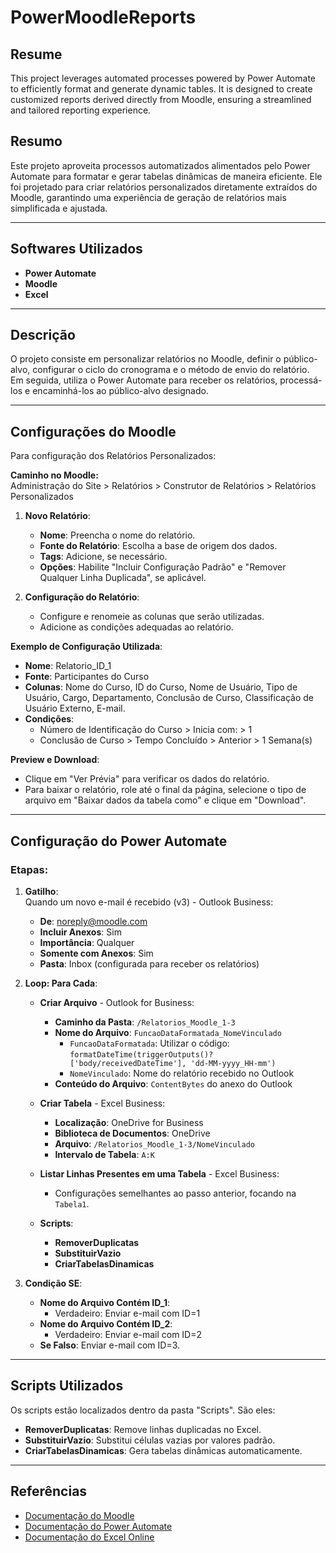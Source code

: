 # PowerMoodleReports

## Resume
This project leverages automated processes powered by Power Automate to efficiently format and generate dynamic tables. It is designed to create customized reports derived directly from Moodle, ensuring a streamlined and tailored reporting experience.

## Resumo
Este projeto aproveita processos automatizados alimentados pelo Power Automate para formatar e gerar tabelas dinâmicas de maneira eficiente. Ele foi projetado para criar relatórios personalizados diretamente extraídos do Moodle, garantindo uma experiência de geração de relatórios mais simplificada e ajustada.

---

## Softwares Utilizados

- **Power Automate**
- **Moodle**
- **Excel**

---

## Descrição

O projeto consiste em personalizar relatórios no Moodle, definir o público-alvo, configurar o ciclo do cronograma e o método de envio do relatório.  
Em seguida, utiliza o Power Automate para receber os relatórios, processá-los e encaminhá-los ao público-alvo designado.

---

## Configurações do Moodle

Para configuração dos Relatórios Personalizados:

**Caminho no Moodle:**  
Administração do Site > Relatórios > Construtor de Relatórios > Relatórios Personalizados

1. **Novo Relatório**:
   - **Nome**: Preencha o nome do relatório.
   - **Fonte do Relatório**: Escolha a base de origem dos dados.
   - **Tags**: Adicione, se necessário.
   - **Opções**: Habilite "Incluir Configuração Padrão" e "Remover Qualquer Linha Duplicada", se aplicável.

2. **Configuração do Relatório**:
   - Configure e renomeie as colunas que serão utilizadas.
   - Adicione as condições adequadas ao relatório.

**Exemplo de Configuração Utilizada**:
- **Nome**: Relatorio_ID_1
- **Fonte**: Participantes do Curso
- **Colunas**: Nome do Curso, ID do Curso, Nome de Usuário, Tipo de Usuário, Cargo, Departamento, Conclusão de Curso, Classificação de Usuário Externo, E-mail.
- **Condições**:
  - Número de Identificação do Curso > Inicia com: > 1
  - Conclusão de Curso > Tempo Concluído > Anterior > 1 Semana(s)

**Preview e Download**:
- Clique em "Ver Prévia" para verificar os dados do relatório.
- Para baixar o relatório, role até o final da página, selecione o tipo de arquivo em "Baixar dados da tabela como" e clique em "Download".

---

## Configuração do Power Automate

### Etapas:

1. **Gatilho**:  
   Quando um novo e-mail é recebido (v3) - Outlook Business:
   - **De**: noreply@moodle.com  
   - **Incluir Anexos**: Sim  
   - **Importância**: Qualquer  
   - **Somente com Anexos**: Sim  
   - **Pasta**: Inbox (configurada para receber os relatórios)

2. **Loop: Para Cada**:  
   - **Criar Arquivo** - Outlook for Business:
     - **Caminho da Pasta**: `/Relatorios_Moodle_1-3`
     - **Nome do Arquivo**: `FuncaoDataFormatada_NomeVinculado`
       - `FuncaoDataFormatada`: Utilizar o código: `formatDateTime(triggerOutputs()?['body/receivedDateTime'], 'dd-MM-yyyy_HH-mm')`
       - `NomeVinculado`: Nome do relatório recebido no Outlook
     - **Conteúdo do Arquivo**: `ContentBytes` do anexo do Outlook

   - **Criar Tabela** - Excel Business:
     - **Localização**: OneDrive for Business
     - **Biblioteca de Documentos**: OneDrive
     - **Arquivo**: `/Relatorios_Moodle_1-3/NomeVinculado`
     - **Intervalo de Tabela**: `A:K`

   - **Listar Linhas Presentes em uma Tabela** - Excel Business:
     - Configurações semelhantes ao passo anterior, focando na `Tabela1`.

   - **Scripts**:
     - **RemoverDuplicatas**
     - **SubstituirVazio**
     - **CriarTabelasDinamicas**

3. **Condição SE**:
   - **Nome do Arquivo Contém ID_1**:
     - Verdadeiro: Enviar e-mail com ID=1
   - **Nome do Arquivo Contém ID_2**:
     - Verdadeiro: Enviar e-mail com ID=2
   - **Se Falso**: Enviar e-mail com ID=3.

---

## Scripts Utilizados

Os scripts estão localizados dentro da pasta "Scripts". São eles:

- **RemoverDuplicatas**: Remove linhas duplicadas no Excel.
- **SubstituirVazio**: Substitui células vazias por valores padrão.
- **CriarTabelasDinamicas**: Gera tabelas dinâmicas automaticamente.

---

## Referências

- [Documentação do Moodle](https://docs.moodle.org)
- [Documentação do Power Automate](https://learn.microsoft.com/power-automate)
- [Documentação do Excel Online](https://support.microsoft.com/excel)

        

 

